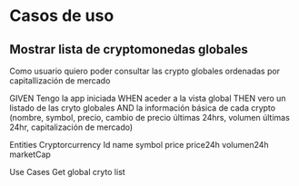 #  Casos de uso
## Mostrar lista de cryptomonedas globales

Como usuario quiero poder consultar las crypto globales ordenadas por capitallización de mercado

GIVEN Tengo la app iniciada
WHEN aceder a la vista global
THEN vero un listado de las cryto globales
AND la información básica de cada crypto (nombre, symbol, precio, cambio de precio últimas 24hrs,
    volumen últimas 24hr, capitalización de mercado)

Entities 
    Cryptorcurrency
        Id
        name
        symbol
        price
        price24h
        volumen24h
        marketCap
        
Use Cases
    Get global cryto list
    
